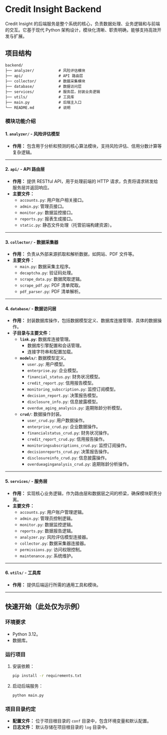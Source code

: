 # Credit Insight Backend

Credit Insight 的后端服务是整个系统的核心，负责数据处理、业务逻辑和与前端的交互。它基于现代 Python 架构设计，模块化清晰、职责明确，能够支持高效开发与扩展。

## 项目结构

```
backend/
├── analyzer/           # 风险评估模块
├── api/                # API 路由层
├── collector/          # 数据采集模块
├── database/           # 数据访问层
├── services/           # 服务层，封装业务逻辑
├── utils/              # 工具库
├── main.py             # 后端主入口
└── README.md           # 说明
```

### **模块功能介绍**

#### **1. `analyzer/` - 风险评估模型**
- **作用：**
  包含用于分析和预测的核心算法模块，支持风险评估、信用分数计算等复杂逻辑。

---

#### **2. `api/` - API 路由层**
- **作用：**
  提供 RESTful API，用于处理前端的 HTTP 请求，负责将请求转发给服务层并返回响应。
- **主要文件：**
  - `accounts.py`: 用户账户相关接口。
  - `admin.py`: 管理员接口。
  - `monitor.py`: 数据监控接口。
  - `reports.py`: 报表生成接口。
  - `static.py`: 静态文件处理（托管前端构建资源）。

---

#### **3. `collector/` - 数据采集器**
- **作用：**
  负责从外部来源抓取和解析数据，如网站、PDF 文件等。
- **主要文件：**
  - `main.py`: 数据采集主程序。
  - `decaptcha.py`: 验证码处理。
  - `scrape_data.py`: 数据爬取逻辑。
  - `scrape_pdf.py`: PDF 清单爬取。
  - `pdf_parser.py`: PDF 清单解析。

---

#### **4. `database/` - 数据访问层**
- **作用：**
  封装数据库操作，包括数据模型定义、数据库连接管理、具体的数据操作。
- **子目录与主要文件：**
  - **`link.py`**: 数据库连接管理。
    - 数据库引擎配置和会话管理。
    - 连接字符串和配置加载。
  - **`models/`**: 数据模型定义。
    - `user.py`: 用户模型。
    - `enterprise.py`: 企业模型。
    - `financial_status.py`: 财务状况模型。
    - `credit_report.py`: 信用报告模型。
    - `monitoring_subscription.py`: 监控订阅模型。
    - `decision_report.py`: 决策报告模型。
    - `disclosure_info.py`: 信息披露模型。
    - `overdue_aging_analysis.py`: 逾期账龄分析模型。
  - **`crud/`**: 数据操作封装。
    - `user_crud.py`: 用户数据操作。
    - `enterprise_crud.py`: 企业数据操作。
    - `financialstatus_crud.py`: 财务状况操作。
    - `credit_report_crud.py`: 信用报告操作。
    - `monitoringsubscriptions_crud.py`: 监控订阅操作。
    - `decisionreports_crud.py`: 决策报告操作。
    - `disclosureinfo_crud.py`: 信息披露操作。
    - `overdueaginganalysis_crud.py`: 逾期账龄分析操作。

---

#### **5. `services/` - 服务层**
- **作用：**
  实现核心业务逻辑，作为路由层和数据层之间的桥梁，确保模块职责分离。
- **主要文件：**
  - `accounts.py`: 用户账户管理逻辑。
  - `admin.py`: 管理员控制逻辑。
  - `monitor.py`: 数据监控逻辑。
  - `reports.py`: 数据报告逻辑。
  - `analyzer.py`: 风险评估模型连接器。
  - `collector.py`: 数据采集器连接器。
  - `permissions.py`: 访问权限控制。
  - `maintenance.py`: 系统维护。

---

#### **6. `utils/` - 工具库**
- **作用：**
  提供后端运行所需的通用工具和模块。

---

## 快速开始（此处仅为示例）

### **环境要求**
- Python 3.12。
- 数据库。

### **运行项目**
1. 安装依赖：
   ```bash
   pip install -r requirements.txt
   ```
2. 启动后端服务：
   ```bash
   python main.py
   ```

### **项目目录约定**
- **配置文件：** 位于项目根目录的 `conf` 目录中，包含环境变量和默认配置。
- **日志文件：** 默认存储在项目根目录的 `log` 目录中。
